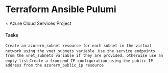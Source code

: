 # Terraform  Ansible Pulumi
~ Azure Cloud Services Project

#### Tasks
`Create an azurerm_subnet resource for each subnet in the virtual network using the vnet_subnets variable`
` Use the service endpoints from the vnet_subnets variable if they are provided, otherwise use an empty list`
`Create a frontend IP configuration using the public IP address from the azurerm_public_ip resource`

